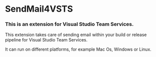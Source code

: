# SendMail4VSTS

### This is an extension for Visual Studio Team Services.

This extension takes care of sending email within your build or release pipeline for Visual Studio Team Services.

It can run on different platforms, for example Mac Os, Windows or Linux.



